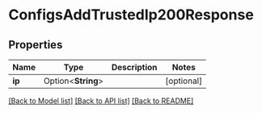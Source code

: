 # ConfigsAddTrustedIp200Response

## Properties

Name | Type | Description | Notes
------------ | ------------- | ------------- | -------------
**ip** | Option<**String**> |  | [optional]

[[Back to Model list]](../README.md#documentation-for-models) [[Back to API list]](../README.md#documentation-for-api-endpoints) [[Back to README]](../README.md)


